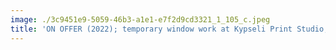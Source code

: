 ```yaml
---
image: ./3c9451e9-5059-46b3-a1e1-e7f2d9cd3321_1_105_c.jpeg
title: 'ON OFFER (2022); temporary window work at Kypseli Print Studio, Athens'
---
```


